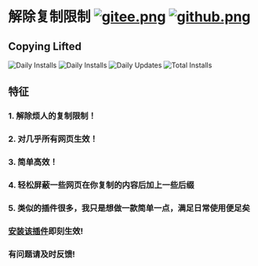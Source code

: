 # 解除复制限制 [![gitee.png](https://palerock.cn/api-provider/files/view?identity=L2FydGljbGUvaW1hZ2UvMjAyMDA2MjkxNTQyMTMwNzVXcWZyU2dTbC5wbmc=&w=20)](https://gitee.com/HGJing/everthing-hook/tree/master/src/plugins/copying-lifted "Gitee")  [![github.png](https://palerock.cn/api-provider/files/view?identity=L2FydGljbGUvaW1hZ2UvMjAyMDA2MjkxNjU3NDkzMDkybWNLRXhHMi5wbmc=&w=20)](https://github.com/canguser/hooker-js/tree/master/src/plugins/copying-lifted "Github")
## Copying Lifted

![Daily Installs](https://palerock.cn/node-service/images/greasyfork/views-info/416195)
![Daily Installs](https://palerock.cn/node-service/images/greasyfork/stats/daily-installs/416195)
![Daily Updates](https://palerock.cn/node-service/images/greasyfork/stats/daily-updates/416195)
![Total Installs](https://palerock.cn/node-service/images/greasyfork/stats/total-installs/416195)

## 特征
### 1. 解除烦人的复制限制！
### 2. 对几乎所有网页生效！
### 3. 简单高效！
### 4. 轻松屏蔽一些网页在你复制的内容后加上一些后缀
### 5. 类似的插件很多，我只是想做一款简单一点，满足日常使用便足矣

### [安装该插件](https://greasyfork.org/zh-CN/scripts/416195)即刻生效!
### 有问题请及时反馈!
